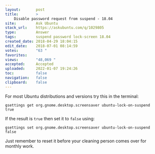 ```yaml
---
layout:       post
title:        >
    Disable password request from suspend - 18.04
site:         Ask Ubuntu
stack_url:    https://askubuntu.com/q/1029805
type:         Answer
tags:         suspend password lock-screen 18.04
created_date: 2018-04-29 18:04:15
edit_date:    2018-07-01 08:14:59
votes:        "63 "
favorites:    
views:        "48,069 "
accepted:     Accepted
uploaded:     2022-01-07 19:24:26
toc:          false
navigation:   false
clipboard:    false
---
```


For most Ubuntu distributions and versions try this in the terminal:

``` 
gsettings get org.gnome.desktop.screensaver ubuntu-lock-on-suspend
true

```

If the result is `true` then set it to `false` using:

``` 
gsettings set org.gnome.desktop.screensaver ubuntu-lock-on-suspend false

```

Just remember to reset it before your cleaning person comes over for monthly work.
